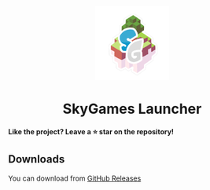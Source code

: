 
<p align="center"><img src="./app/assets/images/SealCircle.png" width="150px" height="150px" alt="aventium softworks"></p>

<h1 align="center">SkyGames Launcher</h1>

#### Like the project? Leave a ⭐ star on the repository!

## Downloads

You can download from [GitHub Releases](https://github.com/FullGreenDev/SkyGamesLauncher/releases)

